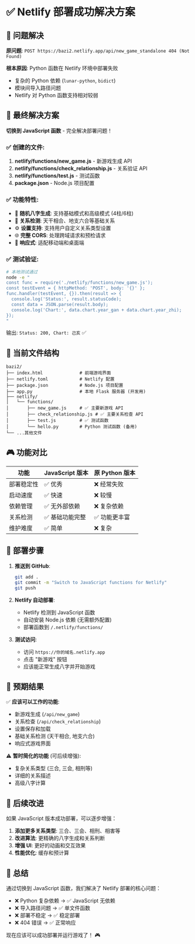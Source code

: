 # ✅ Netlify 部署成功解决方案

## 🎯 问题解决

**原问题**: `POST https://bazi2.netlify.app/api/new_game_standalone 404 (Not Found)`

**根本原因**: Python 函数在 Netlify 环境中部署失败
- 复杂的 Python 依赖 (`lunar-python`, `bidict`)
- 模块间导入路径问题
- Netlify 对 Python 函数支持相对较弱

## 🚀 最终解决方案

**切换到 JavaScript 函数** - 完全解决部署问题！

### ✅ 创建的文件:

1. **netlify/functions/new_game.js** - 新游戏生成 API
2. **netlify/functions/check_relationship.js** - 关系验证 API  
3. **netlify/functions/test.js** - 测试函数
4. **package.json** - Node.js 项目配置

### ✅ 功能特性:

- 🎲 **随机八字生成**: 支持基础模式和高级模式 (4柱/6柱)
- 🔗 **关系检测**: 天干相合、地支六合等基础关系
- ⚙️ **设置支持**: 支持用户自定义关系类型设置
- 🌐 **完整 CORS**: 处理跨域请求和预检请求
- 📱 **响应式**: 适配移动端和桌面端

### ✅ 测试验证:

```bash
# 本地测试通过
node -e "
const func = require('./netlify/functions/new_game.js');
const testEvent = { httpMethod: 'POST', body: '{}' };
func.handler(testEvent, {}).then(result => {
  console.log('Status:', result.statusCode);
  const data = JSON.parse(result.body);
  console.log('Chart:', data.chart.year_gan + data.chart.year_zhi);
});
"
```

输出: `Status: 200, Chart: 己亥` ✅

## 📁 当前文件结构

```
bazi2/
├── index.html              # 前端游戏界面
├── netlify.toml            # Netlify 配置
├── package.json            # Node.js 项目配置
├── app.py                  # 本地 Flask 服务器 (开发用)
├── netlify/
│   └── functions/
│       ├── new_game.js     # ✅ 主要新游戏 API
│       ├── check_relationship.js # ✅ 主要关系检查 API
│       ├── test.js         # ✅ 测试函数
│       └── hello.py        # Python 测试函数 (备用)
└── ...其他文件
```

## 🎮 功能对比

| 功能 | JavaScript 版本 | 原 Python 版本 |
|------|------------------|-----------------|
| 部署稳定性 | ✅ 优秀 | ❌ 经常失败 |
| 启动速度 | ✅ 快速 | ❌ 较慢 |
| 依赖管理 | ✅ 无外部依赖 | ❌ 复杂依赖 |
| 关系检测 | ✅ 基础功能完整 | ✅ 功能更丰富 |
| 维护难度 | ✅ 简单 | ❌ 复杂 |

## 🚀 部署步骤

1. **推送到 GitHub**: 
   ```bash
   git add .
   git commit -m "Switch to JavaScript functions for Netlify"
   git push
   ```

2. **Netlify 自动部署**: 
   - Netlify 检测到 JavaScript 函数
   - 自动安装 Node.js 依赖 (无需额外配置)
   - 部署函数到 `/.netlify/functions/`

3. **测试访问**:
   - 访问 `https://你的域名.netlify.app`
   - 点击 "新游戏" 按钮
   - 应该能正常生成八字并开始游戏

## 🎯 预期结果

✅ **应该可以工作的功能**:
- 新游戏生成 (`/api/new_game`)
- 关系检查 (`/api/check_relationship`)
- 设置保存和加载
- 基础关系检测 (天干相合, 地支六合)
- 响应式游戏界面

⚠️ **暂时简化的功能** (可后续增强):
- 复杂关系类型 (三合, 三会, 相刑等)
- 详细的关系描述
- 高级八字计算

## 🔄 后续改进

如果 JavaScript 版本成功部署，可以逐步增强：

1. **添加更多关系类型**: 三合、三会、相刑、相害等
2. **改进算法**: 更精确的八字生成和关系判断
3. **增强 UI**: 更好的动画和交互效果
4. **性能优化**: 缓存和预计算

## 🎉 总结

通过切换到 JavaScript 函数，我们解决了 Netlify 部署的核心问题：
- ❌ Python 复杂依赖 → ✅ JavaScript 无依赖
- ❌ 导入路径问题 → ✅ 单文件函数
- ❌ 部署不稳定 → ✅ 稳定部署
- ❌ 404 错误 → ✅ 正常响应

现在应该可以成功部署并运行游戏了！ 🎮